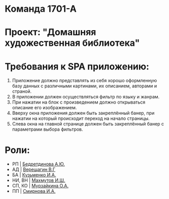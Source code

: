 # Команда 1701-А
# Проект: "Домашняя художественная библиотека"

# Требования к SPA приложению: 
1. Приложение должно представлять из себя хорошо оформленную базу данных с различными картинами, их описанием, авторами и страной.
2. В приложении должен осуществляться фильтр по языку и жанрам. 
3. При нажатии на блок с произведением должно открываться описание  его изображением. 
4. Вверху окна приложения должен быть закреплённый банер, при нажатии на который происходит переход на начало страницы. 
5. Слева окна на главной странице должен быть закреплённый банер с параметрами выбора фильтров. 

# Роли:
* РП     | [Бедретдинова А.Ю.](https://stankin.github.io/inet-2017/idm-17-01/Bedretdinova/index.html)
* АД     | [Верещагин В.Г](https://stankin.github.io/inet-2017/idm-17-01/Vereshchagin/index.html)
* БА     | [Кузьменко И.А.](https://stankin.github.io/inet-2017/idm-17-01/Kuzmenko/index.html)
* НИ, ВН | [Махмутов И.Ш.](https://stankin.github.io/inet-2017/idm-17-01/Mahmutov/HTML/index.html)
* СП, КО | [Мурзайкина О.А.](https://stankin.github.io/inet-2017/idm-17-01/Murzaykina/index.html)
* ПП     | [Смирнова И.А.](https://stankin.github.io/inet-2017/idm-17-01/Smirnova/index.html)
